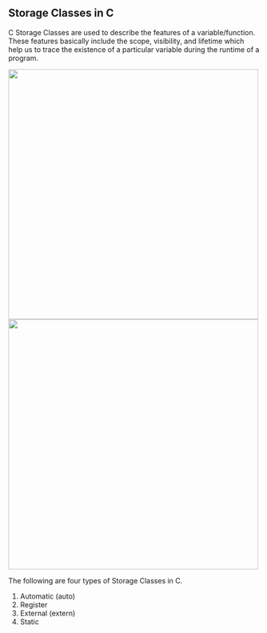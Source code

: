 Storage Classes in C
------------------------
C Storage Classes are used to describe the features of a variable/function. These features basically include the scope, visibility, and lifetime which help us to trace the existence of a particular variable during the runtime of a program.

[<img src="./images/one.png" width = "500" height = "auto">](https://media.geeksforgeeks.org/wp-content/cdn-uploads/Storage-Classes-In-C.png)
<img src="./images/second.png" width = "500" height = "auto">

The following are four types of Storage Classes in C.

1. Automatic (auto)
2. Register
3. External (extern)
4. Static




